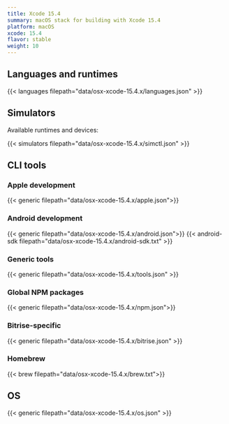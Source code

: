 ```yaml
---
title: Xcode 15.4
summary: macOS stack for building with Xcode 15.4
platform: macOS
xcode: 15.4
flavor: stable
weight: 10
---
```


## Languages and runtimes

{{< languages filepath="data/osx-xcode-15.4.x/languages.json" >}}

## Simulators

Available runtimes and devices:

{{< simulators filepath="data/osx-xcode-15.4.x/simctl.json" >}}

## CLI tools

### Apple development

{{< generic filepath="data/osx-xcode-15.4.x/apple.json">}}

### Android development

{{< generic filepath="data/osx-xcode-15.4.x/android.json">}}
{{< android-sdk filepath="data/osx-xcode-15.4.x/android-sdk.txt" >}}

### Generic tools

{{< generic filepath="data/osx-xcode-15.4.x/tools.json" >}}

### Global NPM packages

{{< generic filepath="data/osx-xcode-15.4.x/npm.json">}}

### Bitrise-specific

{{< generic filepath="data/osx-xcode-15.4.x/bitrise.json" >}}

### Homebrew

{{< brew filepath="data/osx-xcode-15.4.x/brew.txt">}}

## OS

{{< generic filepath="data/osx-xcode-15.4.x/os.json" >}}
